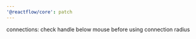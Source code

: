 ```yaml
---
'@reactflow/core': patch
---
```


connections: check handle below mouse before using connection radius
